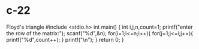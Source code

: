 # c-22
Floyd's triangle 
#include <stdio.h>
int main() 
{
    int i,j,n,count=1;
    printf("enter the row of the matrix:");
    scanf("%d",&n);
    for(i=1;i<=n;i++){
        for(j=1;j<=i;j++){
                printf("%d",count++);
    }
        printf("\n");
    }
    return 0;
}
